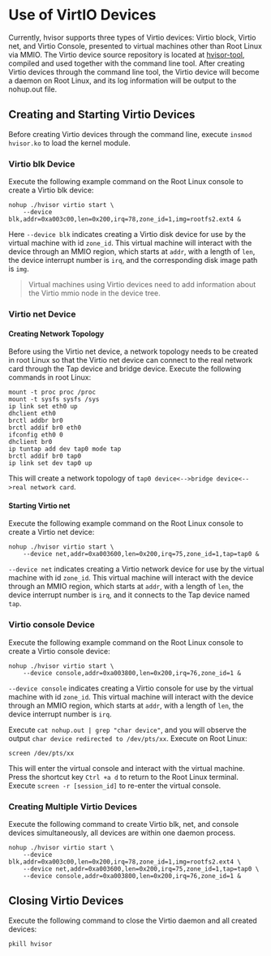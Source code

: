 # Use of VirtIO Devices

Currently, hvisor supports three types of Virtio devices: Virtio block, Virtio net, and Virtio Console, presented to virtual machines other than Root Linux via MMIO. The Virtio device source repository is located at [hvisor-tool](https://github.com/syswonder/hvisor-tool), compiled and used together with the command line tool. After creating Virtio devices through the command line tool, the Virtio device will become a daemon on Root Linux, and its log information will be output to the nohup.out file.

## Creating and Starting Virtio Devices

Before creating Virtio devices through the command line, execute `insmod hvisor.ko` to load the kernel module.

### Virtio blk Device

Execute the following example command on the Root Linux console to create a Virtio blk device:

```shell
nohup ./hvisor virtio start \
	--device blk,addr=0xa003c00,len=0x200,irq=78,zone_id=1,img=rootfs2.ext4 &
```

Here `--device blk` indicates creating a Virtio disk device for use by the virtual machine with id `zone_id`. This virtual machine will interact with the device through an MMIO region, which starts at `addr`, with a length of `len`, the device interrupt number is `irq`, and the corresponding disk image path is `img`.

> Virtual machines using Virtio devices need to add information about the Virtio mmio node in the device tree.

### Virtio net Device

#### Creating Network Topology

Before using the Virtio net device, a network topology needs to be created in root Linux so that the Virtio net device can connect to the real network card through the Tap device and bridge device. Execute the following commands in root Linux:

```shell
mount -t proc proc /proc
mount -t sysfs sysfs /sys
ip link set eth0 up
dhclient eth0
brctl addbr br0
brctl addif br0 eth0
ifconfig eth0 0
dhclient br0
ip tuntap add dev tap0 mode tap
brctl addif br0 tap0
ip link set dev tap0 up
```

This will create a network topology of `tap0 device<-->bridge device<-->real network card`.

#### Starting Virtio net

Execute the following example command on the Root Linux console to create a Virtio net device:

```shell
nohup ./hvisor virtio start \
	--device net,addr=0xa003600,len=0x200,irq=75,zone_id=1,tap=tap0 &
```

`--device net` indicates creating a Virtio network device for use by the virtual machine with id `zone_id`. This virtual machine will interact with the device through an MMIO region, which starts at `addr`, with a length of `len`, the device interrupt number is `irq`, and it connects to the Tap device named `tap`.

### Virtio console Device

Execute the following example command on the Root Linux console to create a Virtio console device:

```shell
nohup ./hvisor virtio start \
	--device console,addr=0xa003800,len=0x200,irq=76,zone_id=1 &
```

`--device console` indicates creating a Virtio console for use by the virtual machine with id `zone_id`. This virtual machine will interact with the device through an MMIO region, which starts at `addr`, with a length of `len`, the device interrupt number is `irq`.

Execute `cat nohup.out | grep "char device"`, and you will observe the output `char device redirected to /dev/pts/xx`. Execute on Root Linux:

```
screen /dev/pts/xx
```

This will enter the virtual console and interact with the virtual machine. Press the shortcut key `Ctrl +a d` to return to the Root Linux terminal. Execute `screen -r [session_id]` to re-enter the virtual console.

### Creating Multiple Virtio Devices

Execute the following command to create Virtio blk, net, and console devices simultaneously, all devices are within one daemon process.

```shell
nohup ./hvisor virtio start \
	--device blk,addr=0xa003c00,len=0x200,irq=78,zone_id=1,img=rootfs2.ext4 \
	--device net,addr=0xa003600,len=0x200,irq=75,zone_id=1,tap=tap0 \
	--device console,addr=0xa003800,len=0x200,irq=76,zone_id=1 &
```

## Closing Virtio Devices

Execute the following command to close the Virtio daemon and all created devices:

```
pkill hvisor
```